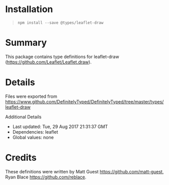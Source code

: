 # Installation
> `npm install --save @types/leaflet-draw`

# Summary
This package contains type definitions for leaflet-draw (https://github.com/Leaflet/Leaflet.draw).

# Details
Files were exported from https://www.github.com/DefinitelyTyped/DefinitelyTyped/tree/master/types/leaflet-draw

Additional Details
 * Last updated: Tue, 29 Aug 2017 21:31:37 GMT
 * Dependencies: leaflet
 * Global values: none

# Credits
These definitions were written by Matt Guest <https://github.com/matt-guest>, Ryan Blace <https://github.com/reblace>.
